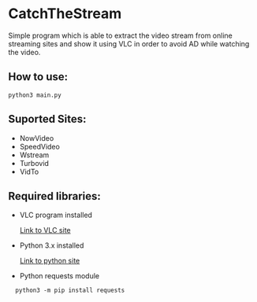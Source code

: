 # CatchTheStream
Simple program which is able to extract the video stream from online streaming sites and show it using VLC in order to avoid AD while watching the video.

## How to use:
``` 
python3 main.py 
```

## Suported Sites:
- NowVideo
- SpeedVideo
- Wstream
- Turbovid
- VidTo

## Required libraries:
- VLC program installed

    [Link to VLC site](https://www.videolan.org/vlc/index.html)

- Python 3.x installed

    [Link to python site](https://www.python.org/downloads/)

- Python requests module

```
  python3 -m pip install requests
```